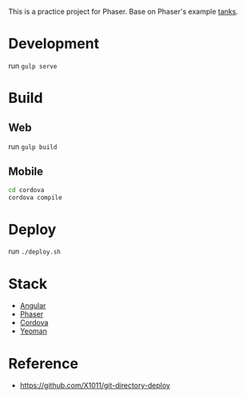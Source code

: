 
This is a practice project for Phaser. 
Base on Phaser's example [tanks](http://phaser.io/examples/v2/games/tanks).

# Development

run `gulp serve`

# Build

## Web
run `gulp build`

## Mobile

``` bash
cd cordova
cordova compile
```

# Deploy

run `./deploy.sh`

# Stack

* [Angular](https://angularjs.org/)
* [Phaser](http://phaser.io/)
* [Cordova](https://cordova.apache.org/)
* [Yeoman](http://yeoman.io/)

# Reference

* https://github.com/X1011/git-directory-deploy
